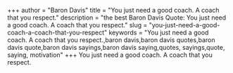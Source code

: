 +++
author = "Baron Davis"
title = "You just need a good coach. A coach that you respect."
description = "the best Baron Davis Quote: You just need a good coach. A coach that you respect."
slug = "you-just-need-a-good-coach-a-coach-that-you-respect"
keywords = "You just need a good coach. A coach that you respect.,baron davis,baron davis quotes,baron davis quote,baron davis sayings,baron davis saying,quotes, sayings,quote, saying, motivation"
+++
You just need a good coach. A coach that you respect.
